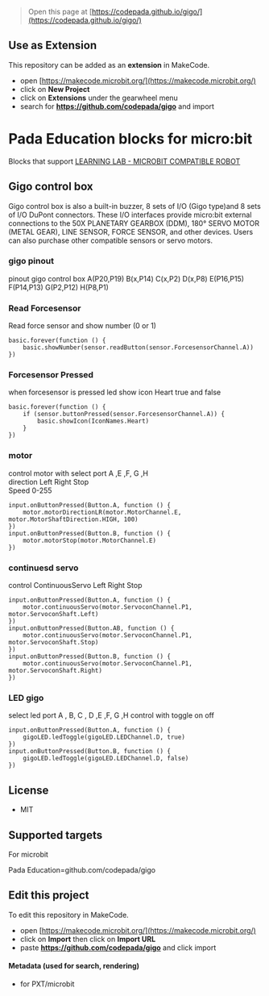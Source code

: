 
> Open this page at [https://codepada.github.io/gigo/](https://codepada.github.io/gigo/)

## Use as Extension

This repository can be added as an **extension** in MakeCode.

* open [https://makecode.microbit.org/](https://makecode.microbit.org/)
* click on **New Project**
* click on **Extensions** under the gearwheel menu
* search for **https://github.com/codepada/gigo** and import

# Pada Education blocks for micro:bit


Blocks that support [LEARNING LAB - MICROBIT COMPATIBLE ROBOT](https://padabook.com/th/products/545481-ชุดการเรียนรู้การเขียนโปรแกรม+Micro%3Abit+COMPATIBLE+ROBOTS)



## Gigo control box

Gigo control box is also a built-in buzzer, 8 sets of I/O (Gigo type)and 8 sets of I/O DuPont connectors.
These I/O interfaces provide micro:bit external connections to the 50X PLANETARY GEARBOX (DDM),
180° SERVO MOTOR (METAL GEAR), LINE SENSOR, FORCE SENSOR, and other devices.
Users can also purchase other compatible sensors or servo motors.


### gigo pinout

pinout gigo control box
A(P20,P19)
B(x,P14)
C(x,P2)
D(x,P8)
E(P16,P15)
F(P14,P13)
G(P2,P12)
H(P8,P1)

### Read Forcesensor


Read force sensor and show number (0 or 1)

```blocks
basic.forever(function () {
    basic.showNumber(sensor.readButton(sensor.ForcesensorChannel.A))
})
```

### Forcesensor Pressed


when forcesensor is pressed led show icon Heart
    true and false

```blocks
basic.forever(function () {
    if (sensor.buttonPressed(sensor.ForcesensorChannel.A)) {
        basic.showIcon(IconNames.Heart)
    }
})
```

### motor


control motor with select port A ,E ,F, G ,H  
direction
    Left
    Right
    Stop  
Speed 0-255  

```blocks
input.onButtonPressed(Button.A, function () {
    motor.motorDirectionLR(motor.MotorChannel.E, motor.MotorShaftDirection.HIGH, 100)
})
input.onButtonPressed(Button.B, function () {
    motor.motorStop(motor.MotorChannel.E)
})

```

### continuesd servo

control ContinuousServo
    Left
    Right
    Stop

```blocks
input.onButtonPressed(Button.A, function () {
    motor.continuousServo(motor.ServoconChannel.P1, motor.ServoconShaft.Left)
})
input.onButtonPressed(Button.AB, function () {
    motor.continuousServo(motor.ServoconChannel.P1, motor.ServoconShaft.Stop)
})
input.onButtonPressed(Button.B, function () {
    motor.continuousServo(motor.ServoconChannel.P1, motor.ServoconShaft.Right)
})

```

### LED gigo

select led port A , B, C , D ,E ,F, G ,H 
control with toggle on off

```blocks
input.onButtonPressed(Button.A, function () {
    gigoLED.ledToggle(gigoLED.LEDChannel.D, true)
})
input.onButtonPressed(Button.B, function () {
    gigoLED.ledToggle(gigoLED.LEDChannel.D, false)
})

```

## License

* MIT

## Supported targets
For microbit


Pada Education=github.com/codepada/gigo



## Edit this project

To edit this repository in MakeCode.

* open [https://makecode.microbit.org/](https://makecode.microbit.org/)
* click on **Import** then click on **Import URL**
* paste **https://github.com/codepada/gigo** and click import

#### Metadata (used for search, rendering)

* for PXT/microbit
<script src="https://makecode.com/gh-pages-embed.js"></script><script>makeCodeRender("{{ site.makecode.home_url }}", "{{ site.github.owner_name }}/{{ site.github.repository_name }}");</script>
